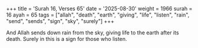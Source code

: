 +++
title = 'Surah 16, Verses 65'
date = '2025-08-30'
weight = 1966
surah = 16
ayah = 65
tags = ["allah", "death", "earth", "giving", "life", "listen", "rain", "send", "sends", "sign", "sky", "surely"]
+++

And Allah sends down rain from the sky, giving life to the earth after its death. Surely in this is a sign for those who listen.